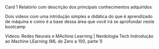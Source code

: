 Card 1
Relatório com descrição dos principais conhecimentos adquiridos

Dois videos com uma intridução simples e didática do que é aprendizado de máquina e como é a base dessa área que você irá se aprofundar neste bootcamp

Videos:
Redes Neurais e MAchine Learning | Nerdologia Tech
Indrodução ao Machine LEarning (ML de Zero a 100, parte 1)

